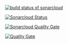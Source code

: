 [![build status of sonarcloud](https://travis-ci.org/aperry567/Triangle567.svg?branch=sonarcloud)](https://travis-ci.org/aperry567/Triangle567)

[![Sonarcloud Status](https://sonarcloud.io/api/project_badges/measure?project=com.lapots.breed.judge:judge-rule-engine&metric=alert_status)](https://sonarcloud.io/dashboard?id=com.lapots.breed.judge:judge-rule-engine)

[![Sonarcloud Quality Gate](https://sonarcloud.io/api/badges/gate?key=WcfSoapLogger?branch=sonarcloud)](https://travis-ci.org/aperry567/Triangle567)

[![Quality Gate](http://sonarcloud.io/dashboard/index/gregswindle-cordova-contacts-swagger-api)](http://sonarcloud.io/dashboard/index/gregswindle-cordova-contacts-swagger-api)



